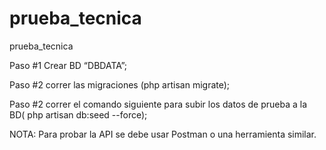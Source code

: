 # prueba_tecnica
prueba_tecnica

Paso #1 Crear BD “DBDATA”;

Paso #2 correr las migraciones (php artisan migrate);

Paso #2 correr el comando siguiente para subir los datos de prueba a la BD( php artisan db:seed --force);


NOTA:
Para probar la API se debe usar Postman o una herramienta similar.